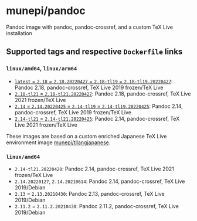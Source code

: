 # munepi/pandoc
Pandoc image with pandoc, pandoc-crossref, and a custom TeX Live installation

## Supported tags and respective `Dockerfile` links

### `linux/amd64`, `linux/arm64`

 * [`latest` = `2.18` = `2.18.20220427` = `2.18-tl19` = `2.18-tl19.20220427`](https://github.com/munepi/docker-pandoc/blob/20220427/2.18/Dockerfile): Pandoc 2.18, pandoc-crossref, TeX Live 2019 frozen/TeX Live
 * [`2.18-tl21` = `2.18-tl21.20220427`](https://github.com/munepi/docker-pandoc/blob/20220427/2.18/Dockerfile): Pandoc 2.18, pandoc-crossref, TeX Live 2021 frozen/TeX Live
 * [`2.14` = `2.14.20220425` = `2.14-tl19` = `2.14-tl19.20220425`](https://github.com/munepi/docker-pandoc/blob/20220425/2.14/Dockerfile): Pandoc 2.14, pandoc-crossref, TeX Live 2019 frozen/TeX Live
 * [`2.14-tl21` = `2.14-tl21.20220425`](https://github.com/munepi/docker-pandoc/blob/20220425/2.14/Dockerfile): Pandoc 2.14, pandoc-crossref, TeX Live 2021 frozen/TeX Live

These images are based on a custom enriched Japanese TeX Live environment image [munepi/tllangjapanese](https://hub.docker.com/r/munepi/tllangjapanese).

### `linux/amd64`

 * `2.14-tl21.20220420`: Pandoc 2.14, pandoc-crossref, TeX Live 2021 frozen/TeX Live
 * `2.14.20220127`, `2.14.20210614`: Pandoc 2.14, pandoc-crossref, TeX Live 2019/Debian
 * `2.13` = `2.13.20210430`: Pandoc 2.13, pandoc-crossref, TeX Live 2019/Debian
 * `2.11.2` = `2.11.2.20210430`: Pandoc 2.11.2, pandoc-crossref, TeX Live 2019/Debian
